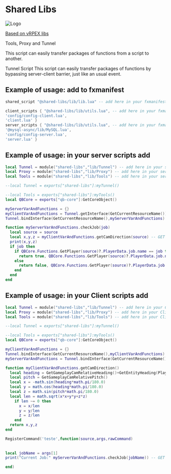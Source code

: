 
# Shared Libs

![Logo](https://img.icons8.com/color/96/fivem.png)

[Based on vRPEX libs](https://github.com/vRP-framework/vRP)

Tools, Proxy and Tunnel

This script can easily transfer packages of functions from a script to another.

Tunnel Script This script can easily transfer packages of functions by bypassing server-client barrier, just like an usual event.



## Example of usage: add to fxmanifest

```lua
shared_script "@shared-libs/lib/lib.lua" -- add here in your fxmanifest

client_scripts { "@shared-libs/lib/utils.lua", -- add here in your fxmanifest
'config/config-client.lua',
'client.lua' }
server_scripts { "@shared-libs/lib/utils.lua", -- add here in your fxmanifest
'@mysql-async/lib/MySQL.lua',
'config/config-server.lua',
'server.lua' }
```



## Example of usage: in your server scripts add

```lua
local Tunnel = module("shared-libs","lib/Tunnel") -- add here in your server
local Proxy = module("shared-libs","lib/Proxy") -- add here in your server
local Tools = module("shared-libs","lib/Tools") -- add here in your server

--local Tunnel = exports["shared-libs"]:myTunnel()

--local Tools = exports["shared-libs"]:myTools()
local QBCore = exports["qb-core"]:GetCoreObject()

myServerVarAndFunctions = {}
myClientVarAndFunctions = Tunnel.getInterface(GetCurrentResourceName()) -- get your shared variable in your clint
Tunnel.bindInterface(GetCurrentResourceName(),myServerVarAndFunctions) -- put the shared variable this server file

function myServerVarAndFunctions.checkJob(job)
  local source = source
  local x,y,z = myClientVarAndFunctions.getCamDirection(source) -- GET CAM INFO BY CLIENT-SIDE
  print(x,y,z)
  if job then
    if QBCore.Functions.GetPlayer(source)?.PlayerData.job.name == job then
      return true, QBCore.Functions.GetPlayer(source)?.PlayerData.job.name
    else
      return false, QBCore.Functions.GetPlayer(source)?.PlayerData.job.name
    end
  end
end
```



## Example of usage: in your Client scripts add

```lua
local Tunnel = module("shared-libs","lib/Tunnel") -- add here in your Client
local Proxy = module("shared-libs","lib/Proxy") -- add here in your Client
local Tools = module("shared-libs","lib/Tools") -- add here in your Client

--local Tunnel = exports["shared-libs"]:myTunnel()

--local Tools = exports["shared-libs"]:myTools()
local QBCore = exports["qb-core"]:GetCoreObject()

myClientVarAndFunctions = {}
Tunnel.bindInterface(GetCurrentResourceName(),myClientVarAndFunctions)  -- put the shared variable this Client file
myServerVarAndFunctions = Tunnel.bindInterface(GetCurrentResourceName()) -- get your shared variable in your server

function myClientVarAndFunctions.getCamDirection()
  local heading = GetGameplayCamRelativeHeading()+GetEntityHeading(PlayerPedId())
  local pitch = GetGameplayCamRelativePitch()
  local x = -math.sin(heading*math.pi/180.0)
  local y = math.cos(heading*math.pi/180.0)
  local z = math.sin(pitch*math.pi/180.0)
  local len = math.sqrt(x*x+y*y+z*z)
    if len ~= 0 then
      x = x/len
      y = y/len
      z = z/len
    end
  return x,y,z
end

RegisterCommand('teste',function(source,args,rawCommand)
	
	 
local jobName = args[1]
print("Current Job:" myServerVarAndFunctions.checkJob(jobName)) -- GET JOB NAME BY SERVER-SIDE

end)
```




